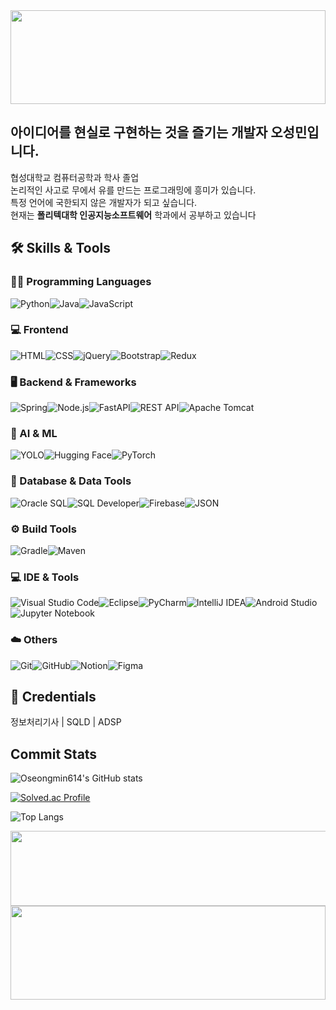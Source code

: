 <img src="https://capsule-render.vercel.app/api?type=waving&color=0:004AAD,100:1E3A8A&height=150&section=header&text=Hello!&fontColor=ffffff" width="100%" height="150">
  

## 아이디어를 현실로 구현하는 것을 즐기는 개발자 오성민입니다.

협성대학교 컴퓨터공학과 학사 졸업<br>
논리적인 사고로 무에서 유를 만드는 프로그래밍에 흥미가 있습니다. <br> 특정 언어에 국한되지 않은 개발자가 되고 싶습니다.<br>
현재는 <b>폴리텍대학 인공지능소프트웨어</b> 학과에서 공부하고 있습니다<br>

## 🛠 Skills & Tools

### 👨‍💻 Programming Languages  
![Python](https://img.shields.io/badge/Python-3776AB?style=flat-square&logo=python&logoColor=white)![Java](https://img.shields.io/badge/Java-007396?style=flat-square&logo=java&logoColor=white)![JavaScript](https://img.shields.io/badge/JavaScript-F7DF1E?style=flat-square&logo=javascript&logoColor=black)

### 💻 Frontend  
![HTML](https://img.shields.io/badge/HTML5-E34F26?style=flat-square&logo=html5&logoColor=white)![CSS](https://img.shields.io/badge/CSS3-1572B6?style=flat-square&logo=css3&logoColor=white)![jQuery](https://img.shields.io/badge/jQuery-0769AD?style=flat-square&logo=jquery&logoColor=white)![Bootstrap](https://img.shields.io/badge/Bootstrap-7952B3?style=flat-square&logo=bootstrap&logoColor=white)![Redux](https://img.shields.io/badge/Redux-764ABC?style=flat-square&logo=redux&logoColor=white)

### 🖥 Backend & Frameworks  
![Spring](https://img.shields.io/badge/Spring-6DB33F?style=flat-square&logo=spring&logoColor=white)![Node.js](https://img.shields.io/badge/Node.js-339933?style=flat-square&logo=node.js&logoColor=white)![FastAPI](https://img.shields.io/badge/FastAPI-009688?style=flat-square&logo=fastapi&logoColor=white)![REST API](https://img.shields.io/badge/REST%20API-02569B?style=flat-square&logo=swagger&logoColor=white)![Apache Tomcat](https://img.shields.io/badge/Apache%20Tomcat-F8DC75?style=flat-square&logo=apachetomcat&logoColor=black)

### 🧠 AI & ML  
![YOLO](https://img.shields.io/badge/YOLO-FF0080?style=flat-square&logo=YOLO&logoColor=white)![Hugging Face](https://img.shields.io/badge/HuggingFace-FFD21F?style=flat-square&logo=huggingface&logoColor=black)![PyTorch](https://img.shields.io/badge/PyTorch-EE4C2C?style=flat-square&logo=pytorch&logoColor=white)  

### 🧮 Database & Data Tools  
![Oracle SQL](https://img.shields.io/badge/Oracle_SQL-F80000?style=flat-square&logo=oracle&logoColor=white)![SQL Developer](https://img.shields.io/badge/SQL%20Developer-F80000?style=flat-square&logo=oracle&logoColor=white)![Firebase](https://img.shields.io/badge/Firebase-FFCA28?style=flat-square&logo=firebase&logoColor=black)![JSON](https://img.shields.io/badge/JSON-000000?style=flat-square&logo=json&logoColor=white)  

### ⚙️ Build Tools  
![Gradle](https://img.shields.io/badge/Gradle-02303A?style=flat-square&logo=gradle&logoColor=white)![Maven](https://img.shields.io/badge/Maven-C71A36?style=flat-square&logo=apachemaven&logoColor=white)

### 💻 IDE & Tools  
![Visual Studio Code](https://img.shields.io/badge/VS%20Code-007ACC?style=flat-square&logo=visual-studio-code&logoColor=white)![Eclipse](https://img.shields.io/badge/Eclipse-2C2255?style=flat-square&logo=eclipse&logoColor=white)![PyCharm](https://img.shields.io/badge/PyCharm-000000?style=flat-square&logo=pycharm&logoColor=white)![IntelliJ IDEA](https://img.shields.io/badge/IntelliJ%20IDEA-000000?style=flat-square&logo=intellijidea&logoColor=white)![Android Studio](https://img.shields.io/badge/Android%20Studio-3DDC84?style=flat-square&logo=androidstudio&logoColor=white)![Jupyter Notebook](https://img.shields.io/badge/Jupyter%20Notebook-F37626?style=flat-square&logo=jupyter&logoColor=white)

### ☁️ Others  
![Git](https://img.shields.io/badge/Git-F05032?style=flat-square&logo=git&logoColor=white)![GitHub](https://img.shields.io/badge/GitHub-181717?style=flat-square&logo=github&logoColor=white)![Notion](https://img.shields.io/badge/Notion-000000?style=flat-square&logo=notion&logoColor=white)![Figma](https://img.shields.io/badge/Figma-F24E1E?style=flat-square&logo=figma&logoColor=white)


## 🪪 Credentials
정보처리기사  |   SQLD   |  ADSP



## Commit Stats
![Oseongmin614's GitHub stats](https://github-readme-stats.vercel.app/api?username=Oseongmin614&show_icons=true&theme=dark)

[![Solved.ac Profile](http://mazassumnida.wtf/api/v2/generate_badge?boj=ohseongmin0614)](https://solved.ac/ohseongmin0614)

![Top Langs](https://github-readme-stats.vercel.app/api/top-langs/?username=Oseongmin614&layout=compact&hide=html,css,jupyter%20notebook&langs_count=8&theme=default)

<a href="https://github.com/devxb/gitanimals">
  <img src="https://render.gitanimals.org/lines/Oseongmin614?pet-id=1" width="1000" height="120"/>
</a>

<img src="https://capsule-render.vercel.app/api?type=waving&color=0:004AAD,100:1E3A8A&height=150&section=footer" width="100%" height="150">
